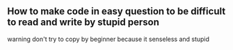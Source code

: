 ## How to make code in easy question to be difficult to read and write by stupid person

warning don't try to copy by beginner because it senseless and stupid 
